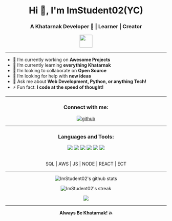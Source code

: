 <!--
Hey there! 👋

I'm YC the engineer, and this is my GitHub Profile!
-->

<h1 align="center">Hi 👋, I'm ImStudent02(YC)</h1>
<h3 align="center">A Khatarnak Developer 🚀 | Learner | Creator</h3>

<p align="center">
  <img src="https://media.giphy.com/media/hvRJCLFzcasrR4ia7z/giphy.gif" width="40">
</p>

---

- 🔭 I’m currently working on **Awesome Projects**
- 🌱 I’m currently learning **everything Khatarnak**
- 👯 I’m looking to collaborate on **Open Source**
- 🤝 I’m looking for help with **new ideas**
- 💬 Ask me about **Web Development, Python, or anything Tech!**
- ⚡ Fun fact: **I code at the speed of thought!**

---

<h3 align="center">Connect with me:</h3>
<p align="center">
  <a href="https://github.com/ImStudent02" target="blank"><img align="center" src="https://img.shields.io/badge/GitHub-100000?style=for-the-badge&logo=github&logoColor=white" alt="github" /></a>
  <!-- Add more social links here -->
</p>

---

<h3 align="center">Languages and Tools:</h3>
<p align="center">
  <img src="https://img.shields.io/badge/Python-3776AB?style=for-the-badge&logo=python&logoColor=white"/>
  <img src="https://img.shields.io/badge/JavaScript-F7DF1E?style=for-the-badge&logo=javascript&logoColor=black"/>
  <img src="https://img.shields.io/badge/HTML5-E34F26?style=for-the-badge&logo=html5&logoColor=white"/>
  <img src="https://img.shields.io/badge/CSS3-1572B6?style=for-the-badge&logo=css3&logoColor=white"/>
  <img src="https://img.shields.io/badge/Git-F05032?style=for-the-badge&logo=git&logoColor=white"/>
  <img src="https://img.shields.io/badge/VS%20Code-007ACC?style=for-the-badge&logo=visual-studio-code&logoColor=white"/>
</p><br>
<div align="center">
  SQL | AWS | JS | NODE | REACT | ECT
</div>

---

<p align="center">
  <img src="https://github-readme-stats.vercel.app/api?username=ImStudent02&show_icons=true&theme=radical" alt="ImStudent02's github stats"/>
</p>

<p align="center">
  <img src="https://github-readme-streak-stats.herokuapp.com/?user=ImStudent02&theme=radical" alt="ImStudent02's streak"/>
</p>

<p align="center">
  <img src="https://github-profile-summary-cards.vercel.app/api/cards/profile-details?username=ImStudent02&theme=radical" />
</p>

---

<p align="center">
  <b>Always Be Khatarnak! 💥</b>
</p>
